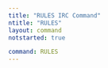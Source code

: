 ```yaml
---
title: "RULES IRC Command"
ntitle: "RULES"
layout: command
notstarted: true

command: RULES
---
```


